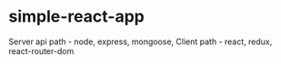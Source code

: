 # simple-react-app
Server api path - node, express, mongoose, Client path - react, redux, react-router-dom
